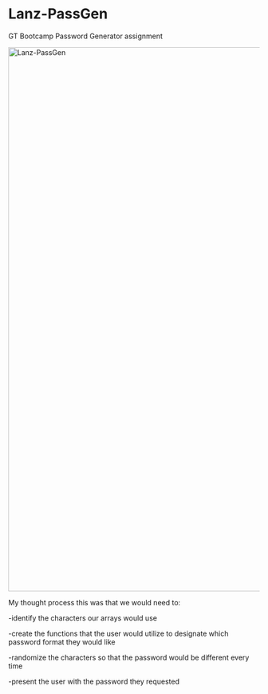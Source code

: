 # Lanz-PassGen
GT Bootcamp Password Generator assignment

<img width="1090" alt="Lanz-PassGen" src="https://user-images.githubusercontent.com/92745804/141723440-6903bcc9-7e97-439b-ad15-96617d89a107.png">


My thought process this was that we would need to:

-identify the characters our arrays would use

-create the functions that the user would utilize to designate which password format they would like

-randomize the characters so that the password would be different every time

-present the user with the password they requested

